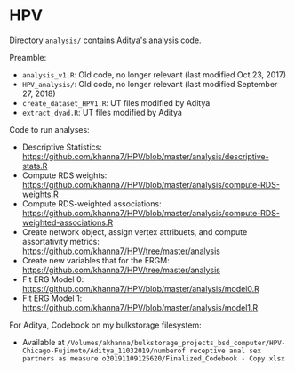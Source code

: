 # HPV

Directory `analysis/` contains Aditya's analysis code.  

Preamble:  
  * `analysis_v1.R`:           Old code, no longer relevant (last modified Oct 23, 2017)    
  * `HPV_analysis/`:           Old code, no longer relevant (last modified September 27, 2018)        
  * `create_dataset_HPV1.R`:   UT files modified by Aditya     
  * `extract_dyad.R`:          UT files modified by Aditya 
 
 Code to run analyses:
 * Descriptive Statistics: https://github.com/khanna7/HPV/blob/master/analysis/descriptive-stats.R  
 * Compute RDS weights: https://github.com/khanna7/HPV/blob/master/analysis/compute-RDS-weights.R
 * Compute RDS-weighted associations: https://github.com/khanna7/HPV/blob/master/analysis/compute-RDS-weighted-associations.R
 * Create network object, assign vertex attribuets, and compute assortativity metrics: https://github.com/khanna7/HPV/tree/master/analysis
 * Create new variables that for the ERGM: https://github.com/khanna7/HPV/tree/master/analysis
 * Fit ERG Model 0: https://github.com/khanna7/HPV/blob/master/analysis/model0.R
 * Fit ERG Model 1: https://github.com/khanna7/HPV/blob/master/analysis/model1.R
    
For Aditya, Codebook on my bulkstorage filesystem:
* Available at `/Volumes/akhanna/bulkstorage_projects_bsd_computer/HPV-Chicago-Fujimoto/Aditya_11032019/numberof receptive anal sex partners as measure o20191109125620/Finalized_Codebook - Copy.xlsx`
  
  
